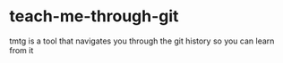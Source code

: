 # teach-me-through-git
tmtg is a tool that navigates you through the git history so you can learn from it
